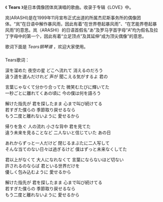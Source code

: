 

《 **Tears** 》是日本偶像团体岚演唱的歌曲。收录于专辑《LOVE》中。

岚(ARASHI)是在1999年11月宣布正式出道的所属杰尼斯事务所的偶像团体。“岚”在日语中解作暴风雨，因此有着“在世界卷起暴风雨”、“在艺能界卷起暴风雨”的意思。岚（ARASHI）的日语首假名“あ”及罗马字首字母“A”均为假名及拉丁字母中的第一个，因此有着“立足顶点”及其延伸“成为顶尖偶像”的意思。

歌词下面是 _Tears钢琴谱_ ，欢迎大家使用。

###  
Tears歌词：

  
涙を溜めた 夜空の星 どこへ流れて 消えるのだろう  
違う道を選んだけれど 声が 聞こえる気がするよ 君の

言葉じゃなくて分かり合ってた 微笑むたびに輝いてた  
一秒ごとに離れてくあの頃に 今の僕は何を語ろう

解けた指先が 君を探したまま 心まで叫び続けてる  
若すぎた僕らの 季節取り戻せるなら  
もう二度と離れないように 愛せるから

帰りを急ぐ 人の流れ 小さな背中 君を見てた  
違う未来を見ることなど 二人ないと信じていた あの日

あれからずっと一人だけど 閉じるまぶたに二人写して  
そんな当てのない日々は過ぎるけど 僕はずっと未来なくしてた

君以上がなくて 大人になれなくて 言葉にならないほど切ない  
許されるのならば 君といる世界だけを  
優しく包み込むように 愛せるから

解けた指先が 君を探したまま 心まで叫び続けてる  
若すぎた僕らの 季節取り戻せるなら  
もう二度と離れないように 愛せるから

  

